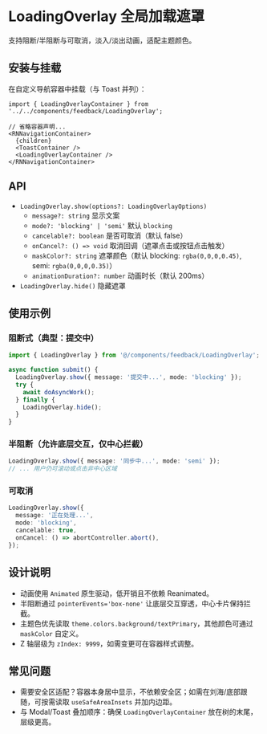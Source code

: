 # LoadingOverlay 全局加载遮罩

支持阻断/半阻断与可取消，淡入/淡出动画，适配主题颜色。

## 安装与挂载

在自定义导航容器中挂载（与 Toast 并列）：

```tsx
import { LoadingOverlayContainer } from '../../components/feedback/LoadingOverlay';

// 省略容器声明...
<RNNavigationContainer>
  {children}
  <ToastContainer />
  <LoadingOverlayContainer />
</RNNavigationContainer>
```

## API

- `LoadingOverlay.show(options?: LoadingOverlayOptions)`
  - `message?: string` 显示文案
  - `mode?: 'blocking' | 'semi'` 默认 `blocking`
  - `cancelable?: boolean` 是否可取消（默认 false）
  - `onCancel?: () => void` 取消回调（遮罩点击或按钮点击触发）
  - `maskColor?: string` 遮罩颜色（默认 blocking: `rgba(0,0,0,0.45)`, semi: `rgba(0,0,0,0.35)`）
  - `animationDuration?: number` 动画时长（默认 200ms）
- `LoadingOverlay.hide()` 隐藏遮罩

## 使用示例

### 阻断式（典型：提交中）

```ts
import { LoadingOverlay } from '@/components/feedback/LoadingOverlay';

async function submit() {
  LoadingOverlay.show({ message: '提交中...', mode: 'blocking' });
  try {
    await doAsyncWork();
  } finally {
    LoadingOverlay.hide();
  }
}
```

### 半阻断（允许底层交互，仅中心拦截）

```ts
LoadingOverlay.show({ message: '同步中...', mode: 'semi' });
// ... 用户仍可滚动或点击非中心区域
```

### 可取消

```ts
LoadingOverlay.show({
  message: '正在处理...',
  mode: 'blocking',
  cancelable: true,
  onCancel: () => abortController.abort(),
});
```

## 设计说明

- 动画使用 `Animated` 原生驱动，低开销且不依赖 Reanimated。
- 半阻断通过 `pointerEvents='box-none'` 让底层交互穿透，中心卡片保持拦截。
- 主题色优先读取 `theme.colors.background/textPrimary`，其他颜色可通过 `maskColor` 自定义。
- Z 轴层级为 `zIndex: 9999`，如需变更可在容器样式调整。

## 常见问题

- 需要安全区适配？容器本身居中显示，不依赖安全区；如需在刘海/底部跟随，可按需读取 `useSafeAreaInsets` 并加内边距。
- 与 Modal/Toast 叠加顺序：确保 `LoadingOverlayContainer` 放在树的末尾，层级更高。